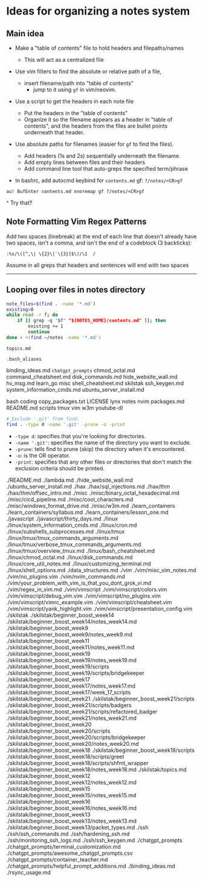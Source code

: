 
# Ideas for organizing a notes system


## Main idea
* Make a "table of contents" file to hold headers and filepaths/names
    * This will act as a centralized file
* Use vim filters to find the absolute or relative path of a file, 
    * insert filename/path into "table of contents"
        * jump to it using `gf` in vim/neovim.
* Use a script to get the headers in each note file
    * Put the headers in the "table of contents" 
    * Organize it so the filename appears as a header in "table of contents", 
      and the headers from the files are bullet points underneath that header.  

* Use absolute paths for filenames (easier for `gf` to find the files).
    * Add headers (1s and 2s) sequentially underneath the filename.
    * Add empty lines between files and their headers
    * Add command line tool that auto-greps the specified term/phrase

* In bashrc, add autocmd keybind for `contents.md` gf: `?/notes/<CR>gf`
```vim
au! BufEnter contents.md nnoremap gf ?/notes/<CR>gf 
```
^ Try that?



## Note Formatting Vim Regex Patterns
Add two spaces (linebreak) at the end of each line that doesn't already have two spaces,
isn't a comma, and isn't the end of a codeblock (3 backticks):
```regex
:%s/\([^,\| \{2}\|`\{3}]$\)/\1  /
```
Assume in all greps that headers and sentences will end with two spaces

---

## Looping over files in notes directory

```bash
note_files=$(find . -name '*.md')
existing=0
while read -r f; do
    if [[ grep -q "$f" "${NOTES_HOME}/contents.md" ]]; then
        existing += 1
        continue
done < <(find ~/notes -name '*.md')
```


`topics.md`

`.bash_aliases`

binding_ideas.md
`chatgpt_prompts`
chmod_octal.md
command_cheatsheet.md
disk_commands.md
hide_website_wall.md
hv_msg.md
learn_go
misc
shell_cheatsheet.md
skilstak
ssh_keygen.md
system_information_cmds.md
ubuntu_server_install.md


bash
coding
copy_packages.txt
LICENSE
lynx
notes
nvim
packages.md
README.md
scripts
tmux
vim
w3m
youtube-dl



```bash
# Exclude '.git' from find:
find . -type d -name '.git' -prune -o -print
```
* `-type d`: specifies that you're looking for directories.
* `-name '.git'`: specifies the name of the directory you want to exclude.
* `-prune`: tells find to prune (skip) the directory when it's encountered.
* `-o`: is the OR operator.
* `-print`: specifies that any other files or directories that don't match the exclusion criteria should be printed.

./README.md
./lambda.md
./hide_website_wall.md
./ubuntu_server_install.md
./hax
./hax/sql_injections.md
./hax/thm
./hax/thm/offsec_intro.md
./misc
./misc/binary_octal_hexadecimal.md
./misc/cicd_pipeline.md
./misc/cool_characters.md
./misc/windows_format_drive.md
./misc/w3m.md
./learn_containers
./learn_containers/syllabus.md
./learn_containers/lesson_one.md
./javascript
./javascript/thirty_days.md
./linux
./linux/system_information_cmds.md
./linux/cron.md
./linux/subshells_subprocesses.md
./linux/tmux
./linux/tmux/tmux_commands_arguments.md
./linux/tmux/verbose_tmux_commands_arguments.md
./linux/tmux/overview_tmux.md
./linux/bash_cheatsheet.md
./linux/chmod_octal.md
./linux/disk_commands.md
./linux/core_util_notes.md
./linux/customizing_terminal.md
./linux/shell_options.md
./data_structures.md
./vim
./vim/misc_vim_notes.md
./vim/no_plugins.vim
./vim/nvim_commands.md
./vim/your_problem_with_vim_is_that_you_dont_grok_vi.md
./vim/regex_in_vim.md
./vim/vimscript
./vim/vimscript/colors.vim
./vim/vimscript/debug_vim.vim
./vim/vimscript/no_plugins.vim
./vim/vimscript/vimrc_example.vim
./vim/vimscript/cheatsheet.vim
./vim/vimscript/yank_highlight.vim
./vim/vimscript/presentation_config.vim
./skilstak
./skilstak/beginner_boost_week14
./skilstak/beginner_boost_week14/notes_week14.md
./skilstak/beginner_boost_week9
./skilstak/beginner_boost_week9/notes_week9.md
./skilstak/beginner_boost_week11
./skilstak/beginner_boost_week11/notes_week11.md
./skilstak/beginner_boost_week19
./skilstak/beginner_boost_week19/notes_week19.md
./skilstak/beginner_boost_week19/scripts
./skilstak/beginner_boost_week19/scripts/bridgekeeper
./skilstak/beginner_boost_week17
./skilstak/beginner_boost_week17/notes_week17.md
./skilstak/beginner_boost_week17/week_17_scripts
./skilstak/beginner_boost_week21
./skilstak/beginner_boost_week21/scripts
./skilstak/beginner_boost_week21/scripts/badgers
./skilstak/beginner_boost_week21/scripts/refactored_badger
./skilstak/beginner_boost_week21/notes_week21.md
./skilstak/beginner_boost_week20
./skilstak/beginner_boost_week20/scripts
./skilstak/beginner_boost_week20/scripts/bridgekeeper
./skilstak/beginner_boost_week20/notes_week20.md
./skilstak/beginner_boost_week18
./skilstak/beginner_boost_week18/scripts
./skilstak/beginner_boost_week18/scripts/greet
./skilstak/beginner_boost_week18/scripts/shfmt_wrapper
./skilstak/beginner_boost_week18/notes_week18.md
./skilstak/topics.md
./skilstak/beginner_boost_week12
./skilstak/beginner_boost_week12/notes_week12.md
./skilstak/beginner_boost_week15
./skilstak/beginner_boost_week15/notes_week15.md
./skilstak/beginner_boost_week16
./skilstak/beginner_boost_week16/notes_week16.md
./skilstak/beginner_boost_week13
./skilstak/beginner_boost_week13/notes_week13.md
./skilstak/beginner_boost_week13/packet_types.md
./ssh
./ssh/ssh_commands.md
./ssh/hardening_ssh.md
./ssh/monitoring_ssh_logs.md
./ssh/ssh_keygen.md
./chatgpt_prompts
./chatgpt_prompts/terminal_customization.md
./chatgpt_prompts/awesome_chatgpt_prompts.csv
./chatgpt_prompts/container_teacher.md
./chatgpt_prompts/helpful_prompt_additions.md
./binding_ideas.md
./rsync_usage.md
